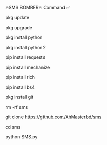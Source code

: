 🔥SMS BOMBER🔥
Command ✅

pkg update

pkg upgrade

pkg install python

pkg install python2

pip install requests

pip install mechanize

pip install rich 

pip install bs4

pkg install git

rm -rf sms

git clone https://github.com/AhMasterbd/sms

cd sms

python SMS.py
